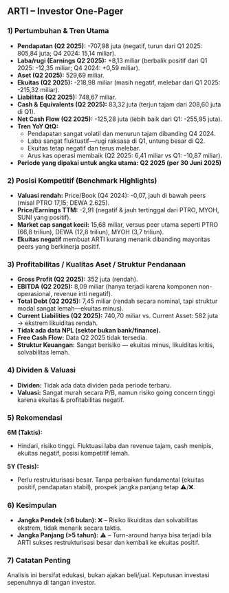 ## ARTI – Investor One-Pager

### 1) Pertumbuhan & Tren Utama
- **Pendapatan (Q2 2025):** -707,98 juta (negatif, turun dari Q1 2025: 805,84 juta; Q4 2024: 15,14 miliar).
- **Laba/rugi (Earnings Q2 2025):** +8,13 miliar (berbalik positif dari Q1 2025: -12,35 miliar; Q4 2024: +0,59 miliar).
- **Aset (Q2 2025):** 529,69 miliar.
- **Ekuitas (Q2 2025):** -218,98 miliar (masih negatif, melebar dari Q1 2025: -215,32 miliar).
- **Liabilitas (Q2 2025):** 748,67 miliar.
- **Cash & Equivalents (Q2 2025):** 83,32 juta (terjun tajam dari 208,60 juta di Q1).
- **Net Cash Flow (Q2 2025):** -125,28 juta (lebih baik dari Q1: -255,95 juta).
- **Tren YoY QtQ:** 
  - Pendapatan sangat volatil dan menurun tajam dibanding Q4 2024.
  - Laba sangat fluktuatif—rugi raksasa di Q1, untung besar di Q2.
  - Ekuitas tetap negatif dan terus melebar.
  - Arus kas operasi membaik (Q2 2025: 6,41 miliar vs Q1: -10,87 miliar).
- **Periode yang dipakai untuk angka utama: Q2 2025 (per 30 Juni 2025)**

### 2) Posisi Kompetitif (Benchmark Highlights)
- **Valuasi rendah:** Price/Book (Q4 2024): -0,07, jauh di bawah peers (misal PTRO 17,15; DEWA 2.625).
- **Price/Earnings TTM:** -2,91 (negatif & jauh tertinggal dari PTRO, MYOH, SUNI yang positif).
- **Market cap sangat kecil:** 15,68 miliar, versus peer utama seperti PTRO (66,8 triliun), DEWA (12,8 triliun), MYOH (3,7 triliun).
- **Ekuitas negatif** membuat ARTI kurang menarik dibanding mayoritas peers yang berkinerja positif.

### 3) Profitabilitas / Kualitas Aset / Struktur Pendanaan
- **Gross Profit (Q2 2025):** 352 juta (rendah).
- **EBITDA (Q2 2025):** 8,09 miliar (hanya terjadi karena komponen non-operasional, revenue inti negatif).
- **Total Debt (Q2 2025):** 7,45 miliar (rendah secara nominal, tapi struktur modal sangat lemah—ekuitas minus).
- **Current Liabilities (Q2 2025):** 740,70 miliar vs. Current Asset: 582 juta → ekstrem likuiditas rendah.
- **Tidak ada data NPL (sektor bukan bank/finance).**
- **Free Cash Flow:** Data Q2 2025 tidak tersedia.
- **Struktur Keuangan:** Sangat berisiko — ekuitas minus, likuiditas kritis, solvabilitas lemah.

### 4) Dividen & Valuasi
- **Dividen:** Tidak ada data dividen pada periode terbaru.
- **Valuasi:** Sangat murah secara P/B, namun risiko going concern tinggi karena ekuitas & profitabilitas negatif.

### 5) Rekomendasi
**6M (Taktis):**  
- Hindari, risiko tinggi. Fluktuasi laba dan revenue tajam, cash menipis, ekuitas negatif, posisi kompetitif lemah.

**5Y (Tesis):**  
- Perlu restrukturisasi besar. Tanpa perbaikan fundamental (ekuitas positif, pendapatan stabil), prospek jangka panjang tetap ⚠️/❌.

### 6) Kesimpulan
- **Jangka Pendek (≤6 bulan):** ❌ – Risiko likuiditas dan solvabilitas ekstrem, tidak menarik secara taktis.
- **Jangka Panjang (>5 tahun):** ⚠️ – Turn-around hanya bisa terjadi bila ARTI sukses restrukturisasi besar dan kembali ke ekuitas positif.

### 7) Catatan Penting
Analisis ini bersifat edukasi, bukan ajakan beli/jual. Keputusan investasi sepenuhnya di tangan investor.